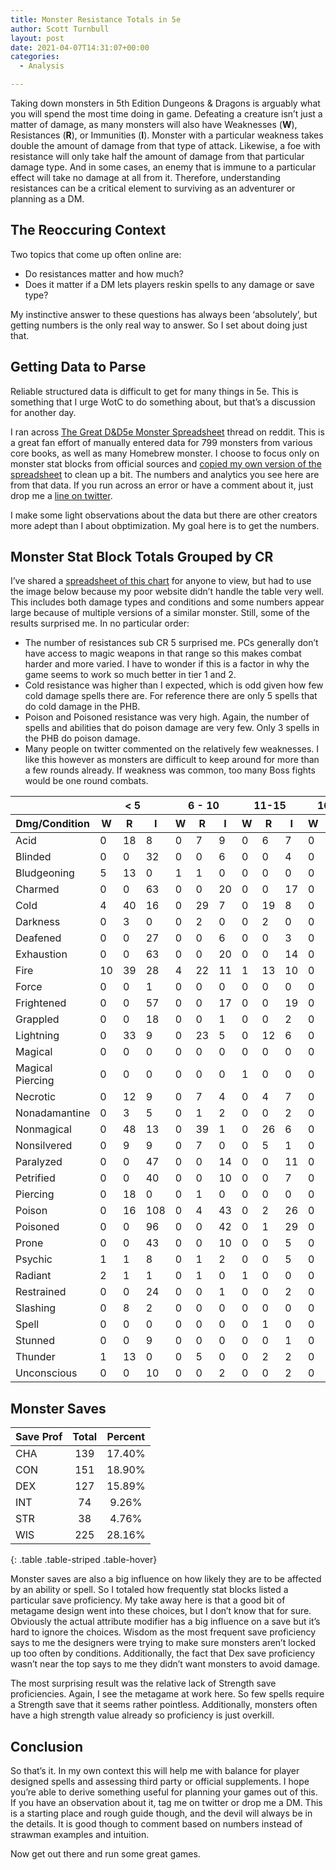 ```yaml
---
title: Monster Resistance Totals in 5e
author: Scott Turnbull
layout: post
date: 2021-04-07T14:31:07+00:00
categories:
  - Analysis

---
```

Taking down monsters in 5th Edition Dungeons & Dragons is arguably what you will spend the most time doing in game. Defeating a creature isn&#8217;t just a matter of damage, as many monsters will also have Weaknesses (**W**), Resistances (**R**), or Immunities (**I**). Monster with a particular weakness takes double the amount of damage from that type of attack. Likewise, a foe with resistance will only take half the amount of damage from that particular damage type. And in some cases, an enemy that is immune to a particular effect will take no damage at all from it. Therefore, understanding resistances can be a critical element to surviving as an adventurer or planning as a DM. 

## The Reoccuring Context 

Two topics that come up often online are:

  * Do resistances matter and how much? 
  * Does it matter if a DM lets players reskin spells to any damage or save type?

My instinctive answer to these questions has always been &#8216;absolutely&#8217;, but getting numbers is the only real way to answer. So I set about doing just that.

## Getting Data to Parse

Reliable structured data is difficult to get for many things in 5e. This is something that I urge WotC to do something about, but that&#8217;s a discussion for another day.

I ran across <a href="https://www.reddit.com/r/UnearthedArcana/comments/8zvr6s/the_great_dd5e_monster_spreadsheet/" target="_blank" rel="noreferrer noopener">The Great D&D5e Monster Spreadsheet</a> thread on reddit. This is a great fan effort of manually entered data for 799 monsters from various core books, as well as many Homebrew monster. I choose to focus only on monster stat blocks from official sources and <a href="https://docs.google.com/spreadsheets/d/1sx7Cc94yHu3UPjHf0uv1mHA8IoVyTxB4UWqGyLmUm6g/edit?usp=sharing" target="_blank" rel="noreferrer noopener">copied my own version of the spreadsheet</a> to clean up a bit. The numbers and analytics you see here are from that data. If you run across an error or have a comment about it, just drop me a <a href="https://www.twitter.com/optionalrule" target="_blank" rel="noreferrer noopener">line on twitter</a>.

I make some light observations about the data but there are other creators more adept than I about obptimization. My goal here is to get the numbers.

## Monster Stat Block Totals Grouped by CR

I&#8217;ve shared a <a href="https://docs.google.com/spreadsheets/d/1O2dyuRcBcMojO7cCwT5kHKRAK0AMenAQpCmazgCEn38/edit?usp=sharing" target="_blank" rel="noreferrer noopener">spreadsheet of this chart</a> for anyone to view, but had to use the image below because my poor website didn&#8217;t handle the table very well. This includes both damage types and conditions and some numbers appear large because of multiple versions of a similar monster. Still, some of the results surprised me. In no particular order:

  * The number of resistances sub CR 5 surprised me. PCs generally don&#8217;t have access to magic weapons in that range so this makes combat harder and more varied. I have to wonder if this is a factor in why the game seems to work so much better in tier 1 and 2.
  * Cold resistance was higher than I expected, which is odd given how few cold damage spells there are. For reference there are only 5 spells that do cold damage in the PHB.
  * Poison and Poisoned resistance was very high. Again, the number of spells and abilities that do poison damage are very few. Only 3 spells in the PHB do poison damage.
  * Many people on twitter commented on the relatively few weaknesses. I like this however as monsters are difficult to keep around for more than a few rounds already. If weakness was common, too many Boss fights would be one round combats.

<table class="table table-hover table-striped data-table">
   <thead>
   <tr>
      <th>&nbsp;</th>
      <th colspan="3">< 5</th>
      <th colspan="3">6 - 10</th>
      <th colspan="3">11-15</th>
      <th colspan="3">16 - 20</th>
      <th colspan="3">20 <</th>
      <th colspan="3">Totals</th>
    </tr>
    <tr>
      <th>Dmg/Condition</th>
      <th>W</th>
      <th>R</th>
      <th>I</th>
      <th>W</th>
      <th>R</th>
      <th>I</th>
      <th>W</th>
      <th>R</th>
      <th>I</th>
      <th>W</th>
      <th>R</th>
      <th>I</th>
      <th>W</th>
      <th>R</th>
      <th>I</th>
      <th>W</th>
      <th>R</th>
      <th>I</th>
      </tr>
   </thead>
   <tbody>
   <tr>
      <td>Acid</td>
      <td>0</td>
      <td>18</td>
      <td>8</td>
      <td>0</td>
      <td>7</td>
      <td>9</td>
      <td>0</td>
      <td>6</td>
      <td>7</td>
      <td>0</td>
      <td>1</td>
      <td>2</td>
      <td>0</td>
      <td>0</td>
      <td>3</td>
      <td>0</td>
      <td>32</td>
      <td>29</td>
   </tr>
   <tr>
      <td>Blinded</td>
      <td>0</td>
      <td>0</td>
      <td>32</td>
      <td>0</td>
      <td>0</td>
      <td>6</td>
      <td>0</td>
      <td>0</td>
      <td>4</td>
      <td>0</td>
      <td>0</td>
      <td>0</td>
      <td>0</td>
      <td>0</td>
      <td>3</td>
      <td>0</td>
      <td>0</td>
      <td>45</td>
   </tr>
   <tr>
      <td>Bludgeoning</td>
      <td>5</td>
      <td>13</td>
      <td>0</td>
      <td>1</td>
      <td>1</td>
      <td>0</td>
      <td>0</td>
      <td>0</td>
      <td>0</td>
      <td>0</td>
      <td>0</td>
      <td>0</td>
      <td>0</td>
      <td>0</td>
      <td>0</td>
      <td>6</td>
      <td>14</td>
      <td>0</td>
   </tr>
   <tr>
      <td>Charmed</td>
      <td>0</td>
      <td>0</td>
      <td>63</td>
      <td>0</td>
      <td>0</td>
      <td>20</td>
      <td>0</td>
      <td>0</td>
      <td>17</td>
      <td>0</td>
      <td>0</td>
      <td>16</td>
      <td>0</td>
      <td>0</td>
      <td>19</td>
      <td>0</td>
      <td>0</td>
      <td>135</td>
   </tr>
   <tr>
      <td>Cold</td>
      <td>4</td>
      <td>40</td>
      <td>16</td>
      <td>0</td>
      <td>29</td>
      <td>7</td>
      <td>0</td>
      <td>19</td>
      <td>8</td>
      <td>0</td>
      <td>16</td>
      <td>3</td>
      <td>0</td>
      <td>15</td>
      <td>3</td>
      <td>4</td>
      <td>119</td>
      <td>37</td>
   </tr>
   <tr>
      <td>Darkness</td>
      <td>0</td>
      <td>3</td>
      <td>0</td>
      <td>0</td>
      <td>2</td>
      <td>0</td>
      <td>0</td>
      <td>2</td>
      <td>0</td>
      <td>0</td>
      <td>0</td>
      <td>0</td>
      <td>0</td>
      <td>0</td>
      <td>0</td>
      <td>0</td>
      <td>7</td>
      <td>0</td>
   </tr>
   <tr>
      <td>Deafened</td>
      <td>0</td>
      <td>0</td>
      <td>27</td>
      <td>0</td>
      <td>0</td>
      <td>6</td>
      <td>0</td>
      <td>0</td>
      <td>3</td>
      <td>0</td>
      <td>0</td>
      <td>2</td>
      <td>0</td>
      <td>0</td>
      <td>3</td>
      <td>0</td>
      <td>0</td>
      <td>41</td>
   </tr>
   <tr>
      <td>Exhaustion</td>
      <td>0</td>
      <td>0</td>
      <td>63</td>
      <td>0</td>
      <td>0</td>
      <td>20</td>
      <td>0</td>
      <td>0</td>
      <td>14</td>
      <td>0</td>
      <td>0</td>
      <td>11</td>
      <td>0</td>
      <td>0</td>
      <td>19</td>
      <td>0</td>
      <td>0</td>
      <td>127</td>
   </tr>
   <tr>
      <td>Fire</td>
      <td>10</td>
      <td>39</td>
      <td>28</td>
      <td>4</td>
      <td>22</td>
      <td>11</td>
      <td>1</td>
      <td>13</td>
      <td>10</td>
      <td>0</td>
      <td>7</td>
      <td>13</td>
      <td>0</td>
      <td>11</td>
      <td>7</td>
      <td>15</td>
      <td>92</td>
      <td>69</td>
   </tr>
   <tr>
      <td>Force</td>
      <td>0</td>
      <td>0</td>
      <td>1</td>
      <td>0</td>
      <td>0</td>
      <td>0</td>
      <td>0</td>
      <td>0</td>
      <td>0</td>
      <td>0</td>
      <td>0</td>
      <td>0</td>
      <td>0</td>
      <td>0</td>
      <td>0</td>
      <td>0</td>
      <td>0</td>
      <td>1</td>
   </tr>
   <tr>
      <td>Frightened</td>
      <td>0</td>
      <td>0</td>
      <td>57</td>
      <td>0</td>
      <td>0</td>
      <td>17</td>
      <td>0</td>
      <td>0</td>
      <td>19</td>
      <td>0</td>
      <td>0</td>
      <td>15</td>
      <td>0</td>
      <td>0</td>
      <td>20</td>
      <td>0</td>
      <td>0</td>
      <td>128</td>
   </tr>
   <tr>
      <td>Grappled</td>
      <td>0</td>
      <td>0</td>
      <td>18</td>
      <td>0</td>
      <td>0</td>
      <td>1</td>
      <td>0</td>
      <td>0</td>
      <td>2</td>
      <td>0</td>
      <td>0</td>
      <td>3</td>
      <td>0</td>
      <td>0</td>
      <td>3</td>
      <td>0</td>
      <td>0</td>
      <td>27</td>
   </tr>
   <tr>
      <td>Lightning</td>
      <td>0</td>
      <td>33</td>
      <td>9</td>
      <td>0</td>
      <td>23</td>
      <td>5</td>
      <td>0</td>
      <td>12</td>
      <td>6</td>
      <td>0</td>
      <td>7</td>
      <td>4</td>
      <td>0</td>
      <td>12</td>
      <td>5</td>
      <td>0</td>
      <td>87</td>
      <td>29</td>
   </tr>
   <tr>
      <td>Magical</td>
      <td>0</td>
      <td>0</td>
      <td>0</td>
      <td>0</td>
      <td>0</td>
      <td>0</td>
      <td>0</td>
      <td>0</td>
      <td>0</td>
      <td>0</td>
      <td>1</td>
      <td>0</td>
      <td>0</td>
      <td>0</td>
      <td>0</td>
      <td>0</td>
      <td>1</td>
      <td>0</td>
   </tr>
   <tr>
      <td>Magical Piercing</td>
      <td>0</td>
      <td>0</td>
      <td>0</td>
      <td>0</td>
      <td>0</td>
      <td>0</td>
      <td>1</td>
      <td>0</td>
      <td>0</td>
      <td>0</td>
      <td>0</td>
      <td>0</td>
      <td>0</td>
      <td>0</td>
      <td>0</td>
      <td>1</td>
      <td>0</td>
      <td>0</td>
   </tr>
   <tr>
      <td>Necrotic</td>
      <td>0</td>
      <td>12</td>
      <td>9</td>
      <td>0</td>
      <td>7</td>
      <td>4</td>
      <td>0</td>
      <td>4</td>
      <td>7</td>
      <td>0</td>
      <td>1</td>
      <td>3</td>
      <td>0</td>
      <td>2</td>
      <td>3</td>
      <td>0</td>
      <td>26</td>
      <td>26</td>
   </tr>
   <tr>
      <td>Nonadamantine</td>
      <td>0</td>
      <td>3</td>
      <td>5</td>
      <td>0</td>
      <td>1</td>
      <td>2</td>
      <td>0</td>
      <td>0</td>
      <td>2</td>
      <td>0</td>
      <td>0</td>
      <td>1</td>
      <td>0</td>
      <td>0</td>
      <td>0</td>
      <td>0</td>
      <td>4</td>
      <td>10</td>
   </tr>
   <tr>
      <td>Nonmagical</td>
      <td>0</td>
      <td>48</td>
      <td>13</td>
      <td>0</td>
      <td>39</td>
      <td>1</td>
      <td>0</td>
      <td>26</td>
      <td>6</td>
      <td>0</td>
      <td>21</td>
      <td>3</td>
      <td>0</td>
      <td>10</td>
      <td>14</td>
      <td>0</td>
      <td>144</td>
      <td>37</td>
   </tr>
   <tr>
      <td>Nonsilvered</td>
      <td>0</td>
      <td>9</td>
      <td>9</td>
      <td>0</td>
      <td>7</td>
      <td>0</td>
      <td>0</td>
      <td>5</td>
      <td>1</td>
      <td>0</td>
      <td>7</td>
      <td>0</td>
      <td>0</td>
      <td>4</td>
      <td>0</td>
      <td>0</td>
      <td>32</td>
      <td>10</td>
   </tr>
   <tr>
      <td>Paralyzed</td>
      <td>0</td>
      <td>0</td>
      <td>47</td>
      <td>0</td>
      <td>0</td>
      <td>14</td>
      <td>0</td>
      <td>0</td>
      <td>11</td>
      <td>0</td>
      <td>0</td>
      <td>12</td>
      <td>0</td>
      <td>0</td>
      <td>9</td>
      <td>0</td>
      <td>0</td>
      <td>93</td>
   </tr>
   <tr>
      <td>Petrified</td>
      <td>0</td>
      <td>0</td>
      <td>40</td>
      <td>0</td>
      <td>0</td>
      <td>10</td>
      <td>0</td>
      <td>0</td>
      <td>7</td>
      <td>0</td>
      <td>0</td>
      <td>11</td>
      <td>0</td>
      <td>0</td>
      <td>5</td>
      <td>0</td>
      <td>0</td>
      <td>73</td>
   </tr>
   <tr>
      <td>Piercing</td>
      <td>0</td>
      <td>18</td>
      <td>0</td>
      <td>0</td>
      <td>1</td>
      <td>0</td>
      <td>0</td>
      <td>0</td>
      <td>0</td>
      <td>0</td>
      <td>0</td>
      <td>0</td>
      <td>0</td>
      <td>0</td>
      <td>0</td>
      <td>0</td>
      <td>19</td>
      <td>0</td>
   </tr>
   <tr>
      <td>Poison</td>
      <td>0</td>
      <td>16</td>
      <td>108</td>
      <td>0</td>
      <td>4</td>
      <td>43</td>
      <td>0</td>
      <td>2</td>
      <td>26</td>
      <td>0</td>
      <td>1</td>
      <td>21</td>
      <td>0</td>
      <td>0</td>
      <td>22</td>
      <td>0</td>
      <td>23</td>
      <td>220</td>
   </tr>
   <tr>
      <td>Poisoned</td>
      <td>0</td>
      <td>0</td>
      <td>96</td>
      <td>0</td>
      <td>0</td>
      <td>42</td>
      <td>0</td>
      <td>1</td>
      <td>29</td>
      <td>0</td>
      <td>1</td>
      <td>23</td>
      <td>0</td>
      <td>0</td>
      <td>22</td>
      <td>0</td>
      <td>2</td>
      <td>212</td>
   </tr>
   <tr>
      <td>Prone</td>
      <td>0</td>
      <td>0</td>
      <td>43</td>
      <td>0</td>
      <td>0</td>
      <td>10</td>
      <td>0</td>
      <td>0</td>
      <td>5</td>
      <td>0</td>
      <td>0</td>
      <td>8</td>
      <td>0</td>
      <td>0</td>
      <td>4</td>
      <td>0</td>
      <td>0</td>
      <td>70</td>
   </tr>
   <tr>
      <td>Psychic</td>
      <td>1</td>
      <td>1</td>
      <td>8</td>
      <td>0</td>
      <td>1</td>
      <td>2</td>
      <td>0</td>
      <td>0</td>
      <td>5</td>
      <td>0</td>
      <td>1</td>
      <td>5</td>
      <td>0</td>
      <td>0</td>
      <td>0</td>
      <td>1</td>
      <td>3</td>
      <td>20</td>
   </tr>
   <tr>
      <td>Radiant</td>
      <td>2</td>
      <td>1</td>
      <td>1</td>
      <td>0</td>
      <td>1</td>
      <td>0</td>
      <td>1</td>
      <td>0</td>
      <td>0</td>
      <td>0</td>
      <td>1</td>
      <td>0</td>
      <td>0</td>
      <td>2</td>
      <td>0</td>
      <td>3</td>
      <td>5</td>
      <td>1</td>
   </tr>
   <tr>
      <td>Restrained</td>
      <td>0</td>
      <td>0</td>
      <td>24</td>
      <td>0</td>
      <td>0</td>
      <td>1</td>
      <td>0</td>
      <td>0</td>
      <td>2</td>
      <td>0</td>
      <td>0</td>
      <td>7</td>
      <td>0</td>
      <td>0</td>
      <td>3</td>
      <td>0</td>
      <td>0</td>
      <td>37</td>
   </tr>
   <tr>
      <td>Slashing</td>
      <td>0</td>
      <td>8</td>
      <td>2</td>
      <td>0</td>
      <td>0</td>
      <td>0</td>
      <td>0</td>
      <td>0</td>
      <td>0</td>
      <td>0</td>
      <td>0</td>
      <td>0</td>
      <td>0</td>
      <td>0</td>
      <td>0</td>
      <td>0</td>
      <td>8</td>
      <td>2</td>
   </tr>
   <tr>
      <td>Spell</td>
      <td>0</td>
      <td>0</td>
      <td>0</td>
      <td>0</td>
      <td>0</td>
      <td>0</td>
      <td>0</td>
      <td>1</td>
      <td>0</td>
      <td>0</td>
      <td>0</td>
      <td>0</td>
      <td>0</td>
      <td>0</td>
      <td>0</td>
      <td>0</td>
      <td>1</td>
      <td>0</td>
   </tr>
   <tr>
      <td>Stunned</td>
      <td>0</td>
      <td>0</td>
      <td>9</td>
      <td>0</td>
      <td>0</td>
      <td>0</td>
      <td>0</td>
      <td>0</td>
      <td>1</td>
      <td>0</td>
      <td>0</td>
      <td>4</td>
      <td>0</td>
      <td>0</td>
      <td>6</td>
      <td>0</td>
      <td>0</td>
      <td>20</td>
   </tr>
   <tr>
      <td>Thunder</td>
      <td>1</td>
      <td>13</td>
      <td>0</td>
      <td>0</td>
      <td>5</td>
      <td>0</td>
      <td>0</td>
      <td>2</td>
      <td>2</td>
      <td>0</td>
      <td>2</td>
      <td>2</td>
      <td>1</td>
      <td>0</td>
      <td>1</td>
      <td>2</td>
      <td>22</td>
      <td>5</td>
   </tr>
   <tr>
      <td>Unconscious</td>
      <td>0</td>
      <td>0</td>
      <td>10</td>
      <td>0</td>
      <td>0</td>
      <td>2</td>
      <td>0</td>
      <td>0</td>
      <td>2</td>
      <td>0</td>
      <td>0</td>
      <td>1</td>
      <td>0</td>
      <td>0</td>
      <td>2</td>
      <td>0</td>
      <td>0</td>
      <td>17</td>
   </tr>
   </tbody>
</table>

## Monster Saves

| Save Prof | Total | Percent |
| --------- | :---: | :-----: |
| CHA       | 139   | 17.40%  |
| CON       | 151   | 18.90%  |
| DEX       | 127   | 15.89%  |
| INT       | 74    | 9.26%   |
| STR       | 38    | 4.76%   |
| WIS       | 225   | 28.16%  |
{: .table .table-striped .table-hover}

Monster saves are also a big influence on how likely they are to be affected by an ability or spell. So I totaled how frequently stat blocks listed a particular save proficiency. My take away here is that a good bit of metagame design went into these choices, but I don&#8217;t know that for sure. Obviously the actual attribute modifier has a big influence on a save but it&#8217;s hard to ignore the choices. Wisdom as the most frequent save proficiency says to me the designers were trying to make sure monsters aren&#8217;t locked up too often by conditions. Additionally, the fact that Dex save proficiency wasn&#8217;t near the top says to me they didn&#8217;t want monsters to avoid damage. 

The most surprising result was the relative lack of Strength save proficiencies. Again, I see the metagame at work here. So few spells require a Strength save that it seems rather pointless. Additionally, monsters often have a high strength value already so proficiency is just overkill.

## Conclusion

So that&#8217;s it. In my own context this will help me with balance for player designed spells and assessing third party or official supplements. I hope you&#8217;re able to derive something useful for planning your games out of this. If you have an observation about it, tag me on twitter or drop me a DM. This is a starting place and rough guide though, and the devil will always be in the details. It is good though to comment based on numbers instead of strawman examples and intuition.

Now get out there and run some great games.